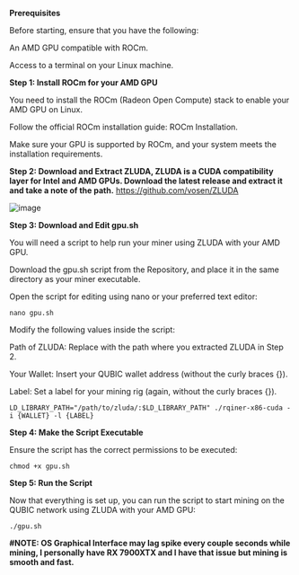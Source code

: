 **Prerequisites**

Before starting, ensure that you have the following:
  
An AMD GPU compatible with ROCm.
  
Access to a terminal on your Linux machine.

  
**Step 1: Install ROCm for your AMD GPU**

  You need to install the ROCm (Radeon Open Compute) stack to enable your AMD GPU on Linux.
  
  Follow the official ROCm installation guide: ROCm Installation.
  
  Make sure your GPU is supported by ROCm, and your system meets the installation requirements.


**Step 2: Download and Extract ZLUDA, ZLUDA is a CUDA compatibility layer for Intel and AMD GPUs. Download the latest release and extract it and take a note of the path.** https://github.com/vosen/ZLUDA

  ![image](https://github.com/user-attachments/assets/cbf666f7-c862-45d1-9b23-fef093deb076)


**Step 3: Download and Edit gpu.sh**

  You will need a script to help run your miner using ZLUDA with your AMD GPU.

  Download the gpu.sh script from the Repository, and place it in the same directory as your miner executable.

  Open the script for editing using nano or your preferred text editor:

    nano gpu.sh

  Modify the following values inside the script:

  Path of ZLUDA: Replace with the path where you extracted ZLUDA in Step 2.
  
  Your Wallet: Insert your QUBIC wallet address (without the curly braces {}).
  
  Label: Set a label for your mining rig (again, without the curly braces {}).

    LD_LIBRARY_PATH="/path/to/zluda/:$LD_LIBRARY_PATH" ./rqiner-x86-cuda -i {WALLET} -l {LABEL}


**Step 4: Make the Script Executable**

  Ensure the script has the correct permissions to be executed:

    chmod +x gpu.sh


**Step 5: Run the Script**

  Now that everything is set up, you can run the script to start mining on the QUBIC network using ZLUDA with your AMD GPU:

    ./gpu.sh



**#NOTE: OS Graphical Interface may lag spike every couple seconds while mining, I personally have RX 7900XTX and I have that issue but mining is smooth and fast.**











